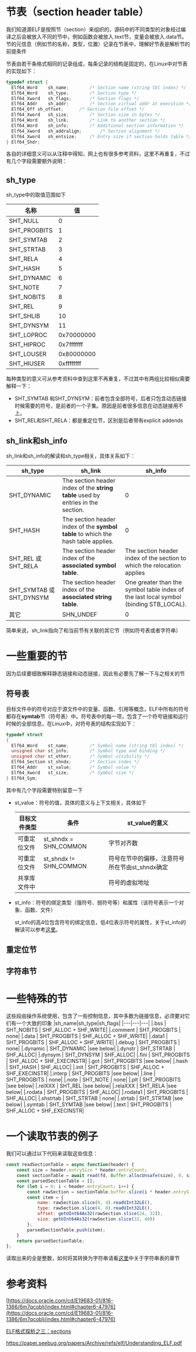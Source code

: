 


# 节表（section header table）
我们知道源ELF是按照节（section）来组织的，源码中的不同类型的对象经过编译之后会被放入不同的节中，例如函数会被放入.text节，变量会被放入.data节。节的元信息（例如节的名称，类型，位置）记录在节表中，理解好节表是解析节的前提条件

 

节表由若干条格式相同的记录组成，每条记录的结构是固定的，在Linux中对节表的实现如下：

``` C
typedef struct {
  Elf64_Word	sh_name;		/* Section name (string tbl index) */
  Elf64_Word	sh_type;		/* Section type */
  Elf64_Xword	sh_flags;		/* Section flags */
  Elf64_Addr	sh_addr;		/* Section virtual addr at execution */
  Elf64_Off	sh_offset;		/* Section file offset */
  Elf64_Xword	sh_size;		/* Section size in bytes */
  Elf64_Word	sh_link;		/* Link to another section */
  Elf64_Word	sh_info;		/* Additional section information */
  Elf64_Xword	sh_addralign;		/* Section alignment */
  Elf64_Xword	sh_entsize;		/* Entry size if section holds table */
} Elf64_Shdr;
```

各自的详细意义可以从注释中得知，网上也有很多参考资料，这里不再重复，不过有几个字段需要额外说明：

## sh_type

sh_type中的取值范围如下

| 名称         | 值   |
| ------------ | ---- |
|SHT_NULL|0|
|SHT_PROGBITS|1|
|SHT_SYMTAB|2|
|SHT_STRTAB|3|
|SHT_RELA|4|
|SHT_HASH|5|
|SHT_DYNAMIC|6|
|SHT_NOTE|7|
|SHT_NOBITS|8|
|SHT_REL|9|
|SHT_SHLIB|10|
|SHT_DYNSYM|11|
|SHT_LOPROC|0x70000000|
|SHT_HIPROC|0x7fffffff|
|SHT_LOUSER|0x80000000|
|SHT_HIUSER|0xffffffff|

每种类型的意义可从参考资料中查到这里不再重复，不过其中有两组比较相似需要解释一下：

* SHT_SYMTAB 和SHT_DYNSYM：前者包含全部符号，后者只包含动态链接时候需要的符号，是前者的一个子集。原因是前者很多信息在动态链接用不上。
* SHT_REL和SHT_RELA：都是重定位节，区别是后者带有explicit addends

## sh_link和sh_info

sh_link和sh_info的解读和sh_type相关，具体关系如下：

| sh_type                  | sh_link                                                      | sh_info                                                      |
| ------------------------ | ------------------------------------------------------------ | ------------------------------------------------------------ |
| SHT_DYNAMIC              | The section header index of the **string table** used by entries in the section. | 0                                                            |
| SHT_HASH                 | The section header index of the **symbol table** to which the hash table applies. | 0                                                            |
| SHT_REL 或SHT_RELA       | The section header index of the **associated symbol table**. | The section header index of the section to which the relocation applies |
| SHT_SYMTAB 或 SHT_DYNSYM | The section header index of the **associated string table**. | One greater than the symbol table index of the last local symbol (binding STB_LOCAL). |
| 其它                     | SHN_UNDEF                                                    | 0                                                            |

简单来说，sh_link指向了和当前节有关联的其它节（例如符号表或者字符串）

# 一些重要的节

因为后续要细致解释静态链接和动态链接，因此有必要先了解一下与之相关的节



## 符号表

目标文件中的符号对应于源文件中的变量、函数、引用等概念，ELF中所有的符号都存在**symtab**节（符号表）中。符号表中的每一项，包含了一个符号链接和运行时候的全部信息，在Linux中，对符号表的结构实现如下：

```c
typedef struct
{
  Elf64_Word	st_name;		/* Symbol name (string tbl index) */
  unsigned char	st_info;		/* Symbol type and binding */
  unsigned char st_other;		/* Symbol visibility */
  Elf64_Section	st_shndx;		/* Section index */
  Elf64_Addr	st_value;		/* Symbol value */
  Elf64_Xword	st_size;		/* Symbol size */
} Elf64_Sym;
```

其中有几个字段需要特别留意一下

* st_value：符号的值，具体的意义与上下文相关，具体如下

  | 目标文件类型 | 条件                   | st_value的意义                                 |
  | ------------ | ---------------------- | ---------------------------------------------- |
  | 可重定位文件 | st_shndx = SHN_COMMON  | 字节对齐数                                     |
  | 可重定位文件 | st_shndx != SHN_COMMON | 符号在节中的偏移，注意符号所在节由st_shndx确定 |
  | 共享库文件中 |                        | 符号的虚拟地址                                 |

  

* st_info：符号的绑定类型（强符号、弱符号等）和属性（该符号表示一个对象、函数、文件）

  st_info的高4位包含符号的绑定信息，低4位表示符号的属性，关于st_info的解读可以参考[这里](https://docs.oracle.com/cd/E19253-01/819-7050/6n918j8np/index.html#chapter6-tbl-21)。



## 重定位节

## 字符串节



# 一些特殊的节

这些段由操作系统使用，包含了一些控制信息，其中多数为链接信息，必须要对它们有一个大致的印象
|sh_name|sh_type|sh_flags|
|---|---|---|
|.bss | SHT_NOBITS | SHF_ALLOC + SHF_WRITE|
|.comment | SHT_PROGBITS | none|
|.data | SHT_PROGBITS | SHF_ALLOC + SHF_WRITE|
|.data1 | SHT_PROGBITS | SHF_ALLOC + SHF_WRITE|
|.debug | SHT_PROGBITS | none|
|.dynamic | SHT_DYNAMIC |see below|
|.dynstr | SHT_STRTAB | SHF_ALLOC|
|.dynsym | SHT_DYNSYM | SHF_ALLOC|
|.fini | SHT_PROGBITS | SHF_ALLOC + SHF_EXECINSTR|
|.got | SHT_PROGBITS |see below|
|.hash | SHT_HASH | SHF_ALLOC|
|.init | SHT_PROGBITS | SHF_ALLOC + SHF_EXECINSTR|
|.interp | SHT_PROGBITS |see below|
|.line | SHT_PROGBITS | none|
|.note | SHT_NOTE | none|
|.plt | SHT_PROGBITS |see below|
|.relXXX | SHT_REL |see below|
|.relaXXX | SHT_RELA |see below|
|.rodata | SHT_PROGBITS | SHF_ALLOC|
|.rodata1 | SHT_PROGBITS | SHF_ALLOC|
|.shstrtab | SHT_STRTAB | none|
|.strtab | SHT_STRTAB |see below|
|.symtab | SHT_SYMTAB |see below|
|.text | SHT_PROGBITS | SHF_ALLOC + SHF_EXECINSTR|

# 一个读取节表的例子

我们可以通过以下代码来读取这些信息：
```JAVASCRIPT
const readSectionTable = async function(header) {
	const size = header.entrySize * header.entryCount;
	const sectionTable = await read(fd, Buffer.allocUnsafe(size), 0, size, header.sectionHeaderOffset);
	const parsedSectionTable = [];
	for (let i = 0; i < header.entryCount; i++) {
		const rawSection = sectionTable.buffer.slice(i * header.entrySize, (i + 1) * header.entrySize);
		const item = {
			name: rawSection.slice(0, 4).readUInt32LE(),
			type: rawSection.slice(4, 8).readUInt32LE(),
			offset: getUInt64As32(rawSection.slice(24, 32)),
			size: getUInt64As32(rawSection.slice(32, 40))
		};
		parsedSectionTable.push(item);
	}
	return parsedSectionTable;
};
```
读取出来的全是整数，如何将其转换为字符串请看[这里](./elf_file_header.md)中关于字符串表的章节





# 参考资料

[https://docs.oracle.com/cd/E19683-01/816-1386/6m7qcoblj/index.html#chapter6-47976](https://docs.oracle.com/cd/E19683-01/816-1386/6m7qcoblj/index.html#chapter6-47976)

[ELF格式探析之三：sections](https://segmentfault.com/a/1190000016834180)

https://paper.seebug.org/papers/Archive/refs/elf/Understanding_ELF.pdf

